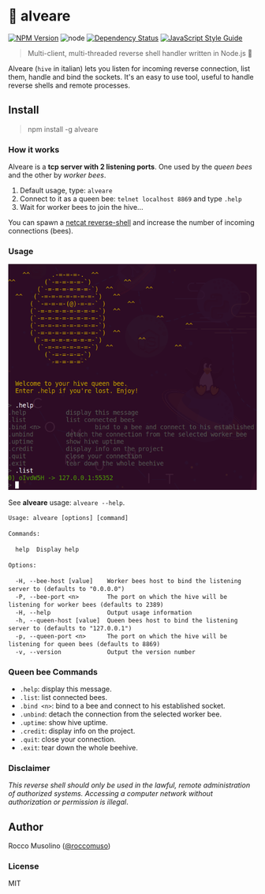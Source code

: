 # :honeybee: alveare

[![NPM Version](https://img.shields.io/npm/v/alveare.svg)](https://www.npmjs.com/package/alveare)
![node](https://img.shields.io/node/v/alveare.svg)
[![Dependency Status](https://david-dm.org/roccomuso/alveare.png)](https://david-dm.org/roccomuso/alveare)
[![JavaScript Style Guide](https://img.shields.io/badge/code_style-standard-brightgreen.svg)](https://standardjs.com)

> Multi-client, multi-threaded reverse shell handler written in Node.js :honey_pot:

Alveare (`hive` in italian) lets you listen for incoming reverse connection, list them, handle and bind the sockets. It's an easy to use tool, useful to handle reverse shells and remote processes.


## Install

> npm install -g alveare

### How it works

Alveare is a **tcp server with 2 listening ports**. One used by the *queen bees* and the other by *worker bees*.

1. Default usage, type: `alveare`
2. Connect to it as a queen bee: `telnet localhost 8869` and type `.help`
3. Wait for worker bees to join the hive...

You can spawn a [netcat reverse-shell](https://github.com/roccomuso/netcat#reverse-shell) and increase the number of incoming connections (bees).

### Usage

![Alveare](/other/screen.png?raw=true "Alveare")

See **alveare** usage: `alveare --help`.

```text
Usage: alveare [options] [command]

Commands:

  help  Display help

Options:

  -H, --bee-host [value]    Worker bees host to bind the listening server to (defaults to "0.0.0.0")
  -P, --bee-port <n>        The port on which the hive will be listening for worker bees (defaults to 2389)
  -H, --help                Output usage information
  -h, --queen-host [value]  Queen bees host to bind the listening server to (defaults to "127.0.0.1")
  -p, --queen-port <n>      The port on which the hive will be listening for queen bees (defaults to 8869)
  -v, --version             Output the version number
```

### Queen bee Commands

- `.help`: display this message.
- `.list`: list connected bees.
- `.bind <n>`: bind to a bee and connect to his established socket.
- `.unbind`: detach the connection from the selected worker bee.
- `.uptime`: show hive uptime.
- `.credit`: display info on the project.
- `.quit`: close your connection.
- `.exit`: tear down the whole beehive.

### Disclaimer

*This reverse shell should only be used in the lawful, remote administration of authorized systems. Accessing a computer network without authorization or permission is illegal*.

## Author

Rocco Musolino ([@roccomuso](https://twitter.com/roccomuso))

### License

MIT
